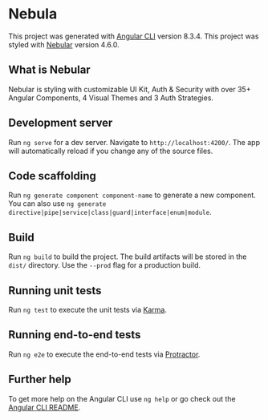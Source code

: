 # Nebula

This project was generated with [Angular CLI](https://github.com/angular/angular-cli) version 8.3.4.
This project was styled with [Nebular](https://akveo.github.io/nebular/) version 4.6.0.

## What is Nebular

Nebular is styling with customizable UI Kit, Auth & Security with over 35+ Angular Components, 4 Visual Themes and 3 Auth Strategies.

## Development server

Run `ng serve` for a dev server. Navigate to `http://localhost:4200/`. The app will automatically reload if you change any of the source files.

## Code scaffolding

Run `ng generate component component-name` to generate a new component. You can also use `ng generate directive|pipe|service|class|guard|interface|enum|module`.

## Build

Run `ng build` to build the project. The build artifacts will be stored in the `dist/` directory. Use the `--prod` flag for a production build.

## Running unit tests

Run `ng test` to execute the unit tests via [Karma](https://karma-runner.github.io).

## Running end-to-end tests

Run `ng e2e` to execute the end-to-end tests via [Protractor](http://www.protractortest.org/).

## Further help

To get more help on the Angular CLI use `ng help` or go check out the [Angular CLI README](https://github.com/angular/angular-cli/blob/master/README.md).
